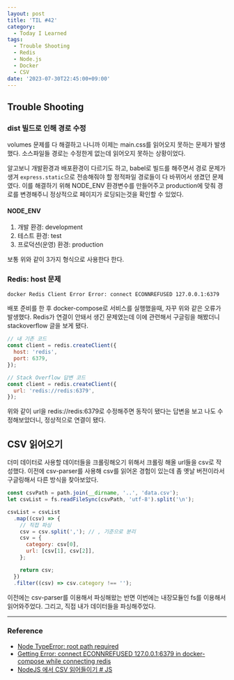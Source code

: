 ```yaml
---
layout: post
title: 'TIL #42'
category:
  - Today I Learned
tags:
  - Trouble Shooting
  - Redis
  - Node.js
  - Docker
  - CSV
date: '2023-07-30T22:45:00+09:00'
---
```


## Trouble Shooting

### dist 빌드로 인해 경로 수정

volumes 문제를 다 해결하고 나니까 이제는 main.css를 읽어오지 못하는 문제가 발생했다. 소스파일들 경로는 수정한게 없는데 읽어오지 못하는 상황이었다.

알고보니 개발환경과 배포환경이 다르기도 하고, babel로 빌드를 해주면서 경로 문제가 생겨 `express.static`으로 전송해줘야 할 정적파일 경로들이 다 바뀌어서 생겼던 문제였다. 이를 해결하기 위해 NODE_ENV 환경변수를 만들어주고 production에 맞춰 경로를 변경해주니 정상적으로 페이지가 로딩되는것을 확인할 수 있었다.

#### NODE_ENV

1. 개발 환경: development
2. 테스트 환경: test
3. 프로덕션(운영) 환경: production

보통 위와 같이 3가지 형식으로 사용한다 한다.

### Redis: host 문제

```bash
docker Redis Client Error Error: connect ECONNREFUSED 127.0.0.1:6379
```

배포 준비를 한 후 docker-compose로 서비스를 실행했을때, 자꾸 위와 같은 오류가 발생했다. Redis가 연결이 안돼서 생긴 문제였는데 이에 관련해서 구글링을 해봤더니 stackoverflow 글을 보게 됐다.

```javascript
// 내 기존 코드
const client = redis.createClient({
  host: 'redis',
  port: 6379,
});

// Stack Overflow 답변 코드
const client = redis.createClient({
  url: 'redis://redis:6379',
});
```

위와 같이 url을 redis://redis:6379로 수정해주면 동작이 됐다는 답변을 보고 나도 수정해보았더니, 정상적으로 연결이 됐다.

## CSV 읽어오기

더미 데이터로 사용할 데이터들을 크롤링해오기 위해서 크롤링 해올 url들을 csv로 작성했다. 이전에 csv-parser를 사용해 csv를 읽어온 경험이 있는데 좀 옛날 버전이라서 구글링해서 다른 방식을 찾아보았다.

```javascript
const csvPath = path.join(__dirname, '..', 'data.csv');
let csvList = fs.readFileSync(csvPath, 'utf-8').split('\n');

csvList = csvList
  .map((csv) => {
    // 직접 파싱
    csv = csv.split(','); // , 기준으로 분리
    csv = {
      category: csv[0],
      url: [csv[1], csv[2]],
    };

    return csv;
  })
  .filter((csv) => csv.category !== '');
```

이전에는 csv-parser를 이용해서 파싱해왔는 반면 이번에는 내장모듈인 fs를 이용해서 읽어와주었다. 그리고, 직접 내가 데이터들을 파싱해주었다.

---

### Reference

- [Node TypeError: root path required](https://stackoverflow.com/questions/43184174/node-typeerror-root-path-required)
- [Getting Error: connect ECONNREFUSED 127.0.0.1:6379 in docker-compose while connecting redis](https://stackoverflow.com/questions/71717395/getting-error-connect-econnrefused-127-0-0-16379-in-docker-compose-while-conne)
- [NodeJS 에서 CSV 읽어들이기 \# JS](https://developer88.tistory.com/entry/NodeJS-%EC%97%90%EC%84%9C-CSV-%EC%9D%BD%EC%96%B4%EB%93%A4%EC%9D%B4%EA%B8%B0-JS)
